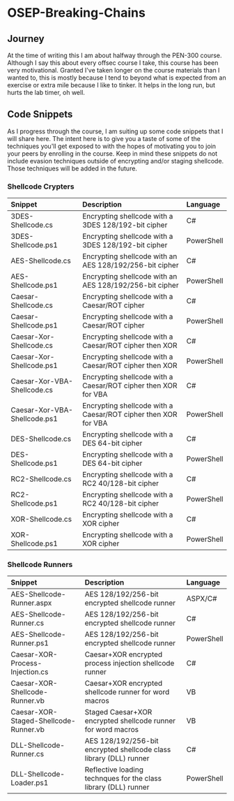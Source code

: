 # OSEP-Breaking-Chains

## Journey

At the time of writing this I am about halfway through the PEN-300 course. Although I say this about every offsec course I take, this course has been very motivational. Granted I've taken longer on the course materials than I wanted to, this is mostly because I tend to beyond what is expected from an exercise or extra mile because I like to tinker. It helps in the long run, but hurts the lab timer, oh well. 

## Code Snippets

As I progress through the course, I am suiting up some code snippets that I will share here. The intent here is to give you a taste of some of the techniques you'll get exposed to with the hopes of motivating you to join your peers by enrolling in the course. Keep in mind these snippets do not include evasion techniques outside of encrypting and/or staging shellcode. Those techniques will be added in the future.

### Shellcode Crypters

| Snippet | Description | Language
| :-- | :--| :--|
| 3DES-Shellcode.cs | Encrypting shellcode with a 3DES 128/192-bit cipher | C# |
| 3DES-Shellcode.ps1 | Encrypting shellcode with a 3DES 128/192-bit cipher | PowerShell |
| AES-Shellcode.cs | Encrypting shellcode with an AES 128/192/256-bit cipher | C# |
| AES-Shellcode.ps1 | Encrypting shellcode with an AES 128/192/256-bit cipher | PowerShell |
| Caesar-Shellcode.cs | Encrypting shellcode with a Caesar/ROT cipher | C# |
| Caesar-Shellcode.ps1 | Encrypting shellcode with a Caesar/ROT cipher | PowerShell |
| Caesar-Xor-Shellcode.cs | Encrypting shellcode with a Caesar/ROT cipher then XOR | C# |
| Caesar-Xor-Shellcode.ps1 | Encrypting shellcode with a Caesar/ROT cipher then XOR | PowerShell |
| Caesar-Xor-VBA-Shellcode.cs | Encrypting shellcode with a Caesar/ROT cipher then XOR for VBA | C# |
| Caesar-Xor-VBA-Shellcode.ps1 | Encrypting shellcode with a Caesar/ROT cipher then XOR for VBA | PowerShell |
| DES-Shellcode.cs | Encrypting shellcode with a DES 64-bit cipher | C# |
| DES-Shellcode.ps1 | Encrypting shellcode with a DES 64-bit cipher | PowerShell |
| RC2-Shellcode.cs | Encrypting shellcode with a RC2 40/128-bit cipher | C# |
| RC2-Shellcode.ps1 | Encrypting shellcode with a RC2 40/128-bit cipher | PowerShell |
| XOR-Shellcode.cs | Encrypting shellcode with a XOR cipher | C# |
| XOR-Shellcode.ps1 | Encrypting shellcode with a XOR cipher | PowerShell |

### Shellcode Runners

| Snippet | Description | Language
| :-- | :--| :--|
| AES-Shellcode-Runner.aspx | AES 128/192/256-bit encrypted shellcode runner | ASPX/C# |
| AES-Shellcode-Runner.cs | AES 128/192/256-bit encrypted shellcode runner | C# |
| AES-Shellcode-Runner.ps1 | AES 128/192/256-bit encrypted shellcode runner | PowerShell |
| Caesar-XOR-Process-Injection.cs | Caesar+XOR encrypted process injection shellcode runner | C# |
| Caesar-XOR-Shellcode-Runner.vb | Caesar+XOR encrypted shellcode runner for word macros | VB |
| Caesar-XOR-Staged-Shellcode-Runner.vb | Staged Caesar+XOR encrypted shellcode runner for word macros | VB |
| DLL-Shellcode-Runner.cs | AES 128/192/256-bit encrypted shellcode class library (DLL) runner | C# |
| DLL-Shellcode-Loader.ps1 | Reflective loading technques for the class library (DLL) runner | PowerShell |
